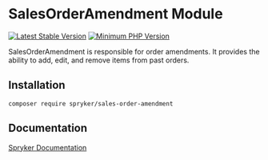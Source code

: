 # SalesOrderAmendment Module
[![Latest Stable Version](https://poser.pugx.org/spryker/sales-order-amendment/v/stable.svg)](https://packagist.org/packages/spryker/sales-order-amendment)
[![Minimum PHP Version](https://img.shields.io/badge/php-%3E%3D%208.2-8892BF.svg)](https://php.net/)

SalesOrderAmendment is responsible for order amendments. It provides the ability to add, edit, and remove items from past orders.

## Installation

```
composer require spryker/sales-order-amendment
```

## Documentation

[Spryker Documentation](https://docs.spryker.com)
